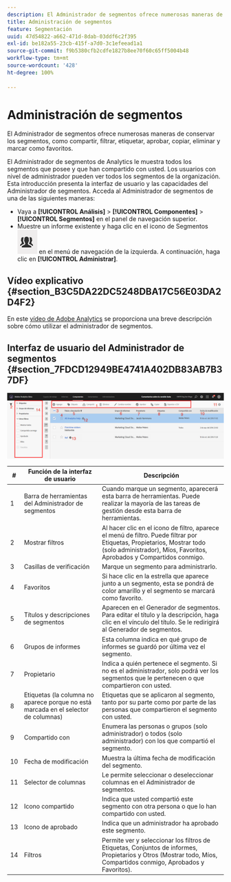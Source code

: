 ```yaml
---
description: El Administrador de segmentos ofrece numerosas maneras de conservar los segmentos, como compartir, filtrar, etiquetar, aprobar, copiar, eliminar y marcar como favoritos.
title: Administración de segmentos
feature: Segmentación
uuid: 47d54822-a662-471d-8dab-03ddf6c2f395
exl-id: be182a55-23cb-415f-a7d0-3c1efeead1a1
source-git-commit: f9b5380cfb2cdfe1827b8ee70f60c65ff5004b48
workflow-type: tm+mt
source-wordcount: '428'
ht-degree: 100%

---
```


# Administración de segmentos

El Administrador de segmentos ofrece numerosas maneras de conservar los segmentos, como compartir, filtrar, etiquetar, aprobar, copiar, eliminar y marcar como favoritos.

El Administrador de segmentos de Analytics le muestra todos los segmentos que posee y que han compartido con usted. Los usuarios con nivel de administrador pueden ver todos los segmentos de la organización. Esta introducción presenta la interfaz de usuario y las capacidades del Administrador de segmentos. Acceda al Administrador de segmentos de una de las siguientes maneras:

* Vaya a **[!UICONTROL Análisis]** > **[!UICONTROL Componentes]** > **[!UICONTROL Segmentos]** en el panel de navegación superior.
* Muestre un informe existente y haga clic en el icono de Segmentos ![](assets/segment_icon.png) en el menú de navegación de la izquierda. A continuación, haga clic en **[!UICONTROL Administrar]**.

## Vídeo explicativo {#section_B3C5DA22DC5248DBA17C56E03DA2D4F2}

En este [vídeo de Adobe Analytics](https://docs.adobe.com/content/help/es-ES/analytics-learn/tutorials/components/segmentation/segment-management-and-sharing.html) se proporciona una breve descripción sobre cómo utilizar el administrador de segmentos.

## Interfaz de usuario del Administrador de segmentos {#section_7FDCD12949BE4741A402DB83AB7B37DF}

![](assets/segment_manager_ui.png)

| # | Función de la interfaz de usuario | Descripción |
|---|---|---|
| 1 | Barra de herramientas del Administrador de segmentos | Cuando marque un segmento, aparecerá esta barra de herramientas. Puede realizar la mayoría de las tareas de gestión desde esta barra de herramientas. |
| 2 | Mostrar filtros | Al hacer clic en el icono de filtro, aparece el menú de filtro. Puede filtrar por Etiquetas, Propietarios, Mostrar todo (solo administrador), Míos, Favoritos, Aprobados y Compartidos conmigo. |
| 3 | Casillas de verificación | Marque un segmento para administrarlo. |
| 4 | Favoritos | Si hace clic en la estrella que aparece junto a un segmento, esta se pondrá de color amarillo y el segmento se marcará como favorito. |
| 5 | Títulos y descripciones de segmentos | Aparecen en el Generador de segmentos. Para editar el título y la descripción, haga clic en el vínculo del título. Se le redirigirá al Generador de segmentos. |
| 6 | Grupos de informes | Esta columna indica en qué grupo de informes se guardó por última vez el segmento. |
| 7 | Propietario | Indica a quién pertenece el segmento. Si no es el administrador, solo podrá ver los segmentos que le pertenecen o que compartieron con usted. |
| 8 | Etiquetas (la columna no aparece porque no está marcada en el selector de columnas) | Etiquetas que se aplicaron al segmento, tanto por su parte como por parte de las personas que compartieron el segmento con usted. |
| 9 | Compartido con | Enumera las personas o grupos (solo administrador) o todos (solo administrador) con los que compartió el segmento. |
| 10 | Fecha de modificación | Muestra la última fecha de modificación del segmento. |
| 11 | Selector de columnas | Le permite seleccionar o deseleccionar columnas en el Administrador de segmentos. |
| 12 | Icono compartido | Indica que usted compartió este segmento con otra persona o que lo han compartido con usted. |
| 13 | Icono de aprobado | Indica que un administrador ha aprobado este segmento. |
| 14 | Filtros | Permite ver y seleccionar los filtros de Etiquetas, Conjuntos de informes, Propietarios y Otros (Mostrar todo, Míos, Compartidos conmigo, Aprobados y Favoritos). |
